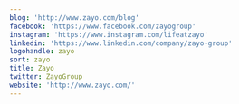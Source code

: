```yaml
---
blog: 'http://www.zayo.com/blog'
facebook: 'https://www.facebook.com/zayogroup'
instagram: 'https://www.instagram.com/lifeatzayo'
linkedin: 'https://www.linkedin.com/company/zayo-group'
logohandle: zayo
sort: zayo
title: Zayo
twitter: ZayoGroup
website: 'http://www.zayo.com/'
---
```

